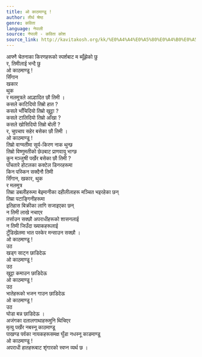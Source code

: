 ```yaml
---
title: ओ काठमाण्डू !
author: तीर्थ श्रेष्ठ
genre: कविता
language: नेपाली
source: नेपाली - कविता कोश
source_link: http://kavitakosh.org/kk/%E0%A4%A4%E0%A5%80%E0%A4%B0%E0%A5%8D%E0%A4%A5_%E0%A4%B6%E0%A5%8D%E0%A4%B0%E0%A5%87%E0%A4%B7%E0%A5%8D%E0%A4%A0
---
```


आफ्नै चेतनाका किरणहरूको स्पर्शबाट म ब्यूँझेको छु  
र, तिमीलाई भन्दै छु  
ओ काठमाण्डू !  
सिँगान  
खकार  
थुक  
र मलमूत्रले आल्हादित छौ तिमी ।  
कसले काटिदियो तिम्रो हात ?  
कसले भाँचिदियो तिम्रो खुट्टा ?  
कसले टालिदियो तिम्रो आँखा ?  
कसले खोसिदियो तिम्रो बोली ?  
र, चुपचाप सहेर बसेका छौ तिमी ।  
ओ काठमाण्डू !  
तिम्रो वाग्मतीमा सूर्य-किरण नाक थुन्छ  
तिम्रो विष्णुमतीको छेउबाट प्राणवायु भाग्छ  
कुन मञ्जुश्री पर्खेर बसेका छौ तिमी ?  
पाँचतारे होटलका कक्टेल डिनरहरूमा  
किन पस्किन सक्दैनौ तिमी  
सिँगान, खकार, थुक  
र मलमूत्र  
तिम्रा डबलीहरूमा बेइमानीका दहीलीलाहरू मञ्चित भइरहेका छन्  
तिम्रा पटाङ्गिनीहरूमा  
इतिहास बिक्रीका लागि सजाइएका छन्  
न तिमी लाखे नचाएर  
तर्साउन सक्छौ अपराधीहरूको शासनलाई  
न तिमी जिउँदा ख्याकहरूलाई  
टुँडिखेलमा भात पस्केर मन्साउन सक्छौ ।  
ओ काठमाण्डू !  
उठ  
खड्ग साट्न छाडिदेऊ  
ओ काठमाण्डू !  
उठ  
खुट्टा कमाउन छाडिदेऊ  
ओ काठमाण्डू !  
उठ  
भातेहरूको भजन गाउन छाडिदेऊ  
ओ काठमाण्डू !  
उठ  
घोडा बन्न छाडिदेऊ ।  
अजंगका दलालगाथाहरूमुनि थिचिएर  
मृत्यु पर्खेर नबस्नू काठमाण्डू  
पाखण्ड पर्वका नायकहरूसमक्ष घुँडा नधस्नू काडमाण्डू  
ओ काठमाण्डू !  
अपराधी हातहरूबाट शृंगारको स्वप्न व्यर्थ छ ।
